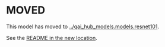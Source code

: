 
# MOVED
This model has moved to [../qai_hub_models.models.resnet101](../resnet101).

See the [README in the new location](../resnet101/README.md).
